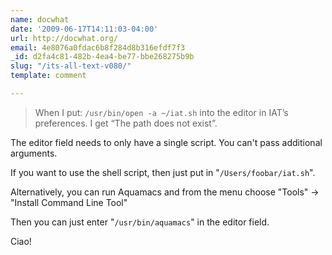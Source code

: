 ```yaml
---
name: docwhat
date: '2009-06-17T14:11:03-04:00'
url: http://docwhat.org/
email: 4e8076a0fdac6b8f284d8b316efdf7f3
_id: d2fa4c81-482b-4ea4-be77-bbe268275b9b
slug: "/its-all-text-v080/"
template: comment

---
```


<blockquote>
When I put:
<code>/usr/bin/open -a ~/iat.sh</code>
into the editor in IAT’s preferences. I get “The path does not exist”.
</blockquote>

The editor field needs to only have a single script.  You can't pass additional arguments.

If you want to use the shell script, then just put in "<code>/Users/foobar/iat.sh</code>".

Alternatively, you can run Aquamacs and from the menu choose "Tools" -> "Install Command Line Tool"

Then you can just enter "<code>/usr/bin/aquamacs</code>" in the editor field.

Ciao!

